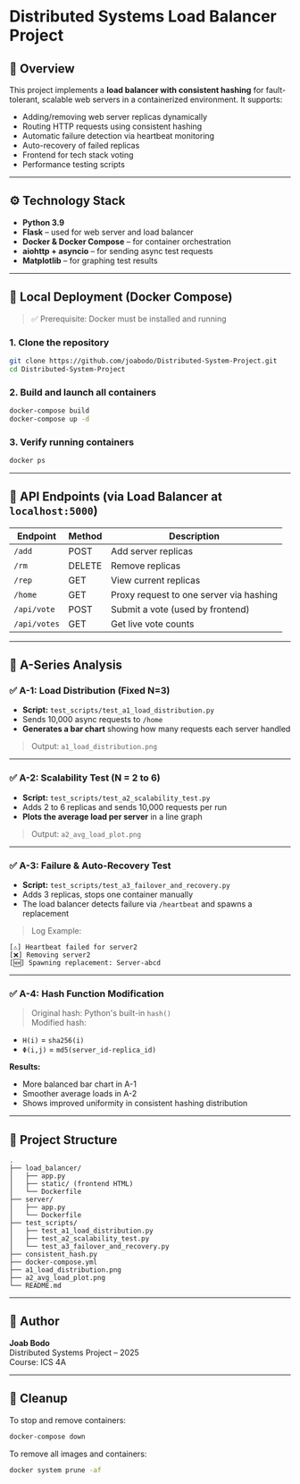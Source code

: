 # Distributed Systems Load Balancer Project

## 📘 Overview

This project implements a **load balancer with consistent hashing** for fault-tolerant, scalable web servers in a containerized environment. It supports:

- Adding/removing web server replicas dynamically  
- Routing HTTP requests using consistent hashing  
- Automatic failure detection via heartbeat monitoring  
- Auto-recovery of failed replicas  
- Frontend for tech stack voting  
- Performance testing scripts

---

## ⚙️ Technology Stack

- **Python 3.9**  
- **Flask** – used for web server and load balancer  
- **Docker & Docker Compose** – for container orchestration  
- **aiohttp + asyncio** – for sending async test requests  
- **Matplotlib** – for graphing test results  

---

## 🐳 Local Deployment (Docker Compose)

> ✅ Prerequisite: Docker must be installed and running

### 1. Clone the repository

```bash
git clone https://github.com/joabodo/Distributed-System-Project.git
cd Distributed-System-Project
```

### 2. Build and launch all containers

```bash
docker-compose build
docker-compose up -d
```

### 3. Verify running containers

```bash
docker ps
```

---

## 🔁 API Endpoints (via Load Balancer at `localhost:5000`)

| Endpoint         | Method | Description                            |
|------------------|--------|----------------------------------------|
| `/add`           | POST   | Add server replicas                    |
| `/rm`            | DELETE | Remove replicas                        |
| `/rep`           | GET    | View current replicas                  |
| `/home`          | GET    | Proxy request to one server via hashing |
| `/api/vote`      | POST   | Submit a vote (used by frontend)      |
| `/api/votes`     | GET    | Get live vote counts                   |

---

## 🧪 A-Series Analysis

### ✅ A-1: Load Distribution (Fixed N=3)

- **Script:** `test_scripts/test_a1_load_distribution.py`  
- Sends 10,000 async requests to `/home`  
- **Generates a bar chart** showing how many requests each server handled  

> Output: `a1_load_distribution.png`

---

### ✅ A-2: Scalability Test (N = 2 to 6)

- **Script:** `test_scripts/test_a2_scalability_test.py`  
- Adds 2 to 6 replicas and sends 10,000 requests per run  
- **Plots the average load per server** in a line graph  

> Output: `a2_avg_load_plot.png`

---

### ✅ A-3: Failure & Auto-Recovery Test

- **Script:** `test_scripts/test_a3_failover_and_recovery.py`  
- Adds 3 replicas, stops one container manually  
- The load balancer detects failure via `/heartbeat` and spawns a replacement

> Log Example:
```
[⚠️] Heartbeat failed for server2
[❌] Removing server2
[🆕] Spawning replacement: Server-abcd
```

---

### ✅ A-4: Hash Function Modification

> Original hash: Python's built-in `hash()`  
> Modified hash:
- `H(i)` = `sha256(i)`
- `Φ(i,j)` = `md5(server_id-replica_id)`

**Results:**
- More balanced bar chart in A-1
- Smoother average loads in A-2  
- Shows improved uniformity in consistent hashing distribution

---

## 📂 Project Structure

```
.
├── load_balancer/
│   ├── app.py
│   ├── static/ (frontend HTML)
│   └── Dockerfile
├── server/
│   ├── app.py
│   └── Dockerfile
├── test_scripts/
│   ├── test_a1_load_distribution.py
│   ├── test_a2_scalability_test.py
│   └── test_a3_failover_and_recovery.py
├── consistent_hash.py
├── docker-compose.yml
├── a1_load_distribution.png
├── a2_avg_load_plot.png
└── README.md
```

---

## 🙌 Author

**Joab Bodo**  
Distributed Systems Project – 2025  
Course: ICS 4A

---

## 🧹 Cleanup

To stop and remove containers:

```bash
docker-compose down
```

To remove all images and containers:

```bash
docker system prune -af
```
